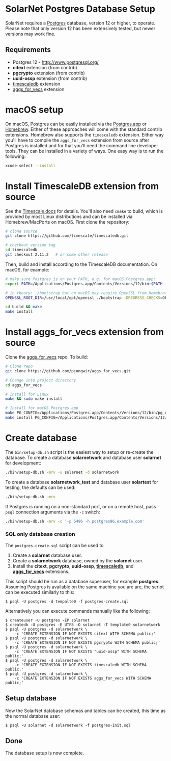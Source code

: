 # SolarNet Postgres Database Setup

SolarNet requires a [Postgres][pgsql] database, version 12 or higher, to operate. Please note that
only version 12 has been extensively tested, but newer versions may work fine.

## Requirements

 * Postgres 12 - http://www.postgresql.org/
 * **citext** extension (from contrib)
 * **pgcrypto** extension (from contrib)
 * **uuid-ossp** extension (from contrib)
 * [timescaledb](https://docs.timescale.com/) extension
 * [aggs_for_vecs](https://github.com/pjungwir/aggs_for_vecs) extension

# macOS setup

On macOS, Postgres can be easily installed via the [Postgres.app](https://postgresapp.com/) or
[Homebrew](https://brew.sh/). Either of these approaches will come with the standard contrib
extensions. Homebrew also supports the `timescaledb` extension. Either way you'll have to compile
the `aggs_for_vecs` extension from source after Postgres is installed and for that you'll need the
command line developer tools. They can be installed in a variety of ways. One easy way is to run the
following:

```sh
xcode-select --install
```

# Install TimescaleDB extension from source

See the [Timescale docs](https://docs.timescale.com/install/latest/self-hosted/installation-source/)
for details. You'll also need `cmake` to build, which is provided by most Linux distributions and
can be installed via Homebrew/MacPorts on macOS. First clone the repository:

```sh
# clone source
git clone https://github.com/timescale/timescaledb.git

# checkout version tag
cd timescaledb
git checkout 2.11.2   # or some other release
```

Then, build and install according to the TimescaleDB documentation. On macOS, for example:

```sh
# make sure Postgres is on your PATH, e.g. for macOS Postgres.app:
export PATH=/Applications/Postgres.app/Contents/Versions/12/bin:$PATH

# in theory: ./bootstrap but on macOS may require OpenSSL from Homebrew:
OPENSSL_ROOT_DIR=/usr/local/opt/openssl ./bootstrap -DREGRESS_CHECKS=OFF

cd build && make
make install
```


# Install aggs_for_vecs extension from source

Clone the [aggs_for_vecs](https://github.com/pjungwir/aggs_for_vecs) repo. To build:

```sh
# Clone repo
git clone https://github.com/pjungwir/aggs_for_vecs.git

# Change into project directory
cd aggs_for_vecs

# Install for Linux
make && sudo make install

# Install for macOS Postgres.app
make PG_CONFIG=/Applications/Postgres.app/Contents/Versions/12/bin/pg_config
make install PG_CONFIG=/Applications/Postgres.app/Contents/Versions/12/bin/pg_config
```


# Create database

The `bin/setup-db.sh` script is the easiest way to setup or re-create the database.
To create a database **solarnetwork** and database user **solarnet** for development:

```sh
./bin/setup-db.sh -mrv -u solarnet -d solarnetwork
```

To create a database **solarnetwork_test** and database user **solartest** for testing,
the defaults can be used:

```sh
./bin/setup-db.sh -mrv
```

If Postgres is running on a non-standard port, or on a remote host, pass `psql` connection
arguments via the `-c` switch:

```sh
./bin/setup-db.sh -mrv -c '-p 5496 -h postgres96.example.com'
```

### SQL only database creation

The `postgres-create.sql` script can be used to

 1. Create a **solarnet** database user.
 2. Create a **solarnetwork** database, owned by the **solarnet** user.
 3. Install the **citext**, **pgcrypto**, **uuid-ossp**, **[timescaledb][timescaledb]**, and
    **[aggs_for_vecs][aggs_for_vecs]** extensions.

This script should be run as a database superuser, for example **postgres**.
Assuming Postgres is available on the same machine you are are, the script can
be executed similarly to this:

```shell
$ psql -U postgres -d tempalte0 -f postgres-create.sql
```

Alternatively you can execute commands manually like the following:

```shell
$ createuser -U postgres -EP solarnet
$ createdb -U postgres -E UTF8 -O solarnet -T template0 solarnetwork
$ psql -U postgres -d solarnetwork \
	-c 'CREATE EXTENSION IF NOT EXISTS citext WITH SCHEMA public;'
$ psql -U postgres -d solarnetwork \
	-c 'CREATE EXTENSION IF NOT EXISTS pgcrypto WITH SCHEMA public;'
$ psql -U postgres -d solarnetwork \
	-c 'CREATE EXTENSION IF NOT EXISTS "uuid-ossp" WITH SCHEMA public;'
$ psql -U postgres -d solarnetwork \
	-c 'CREATE EXTENSION IF NOT EXISTS timescaledb WITH SCHEMA public;'
$ psql -U postgres -d solarnetwork \
	-c 'CREATE EXTENSION IF NOT EXISTS aggs_for_vecs WITH SCHEMA public;'
```

## Setup database

Now the SolarNet database schemas and tables can be created, this time as the
normal database user:

```shell
$ psql -U solarnet -d solarnetwork -f postgres-init.sql
```

## Done

The database setup is now complete.

[aggs_for_vecs]: https://github.com/pjungwir/aggs_for_vecs
[pgsql]: http://www.postgresql.org/
[timescaledb]: https://docs.timescale.com/

